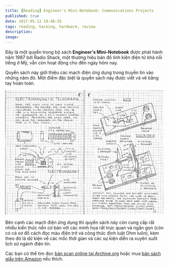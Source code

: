 ```yaml
---
title: [Reading] Engineer's Mini-Notebook: Communications Projects
published: true
date: 2017-05-12 19:48:35
tags: reading, hacking, hardware, review
description: 
image:
---
```

Đây là một quyển trong bộ sách **Engineer's Mini-Notebook** được phát hành năm 1987 bởi Radio Shack, một thương hiệu bán đồ linh kiện điện tử khá nổi tiếng ở Mỹ, vẫn còn hoạt động cho đến ngày hôm nay.

Quyển sách này giới thiệu các mạch điện ứng dụng trong truyền tin vào những năm đó. Một điểm đặc biệt là quyển sách này được viết và vẽ bằng tay hoàn toàn.

![](img/engineer-mininotebook-comm.jpg)

Bên cạnh các mạch điện ứng dụng thì quyển sách này còn cung cấp rất nhiều kiến thức nền cơ bản với các minh họa rất trực quan và ngắn gọn (còn có cả sơ đồ cách đọc màu điện trở và công thức định luật Ohm luôn), kèm theo đó là dữ kiện về các mốc thời gian và các sự kiện diễn ra xuyên suốt lịch sử ngành điện tín.

Các bạn có thể tìm đọc [bản scan online tại Archive.org](https://archive.org/details/Forrest_Mims-Engineers_Mini-Notebook_-_Communications_Projects_Radio_Shack_Elec) hoặc mua [bản sách giấy trên Amazon](https://www.amazon.com/Communications-Projects-Engineers-Mini-Notebook-Forrest/dp/B000LPV10W) nếu thích.
